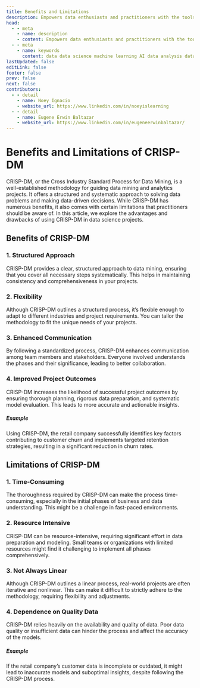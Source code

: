 ```yaml
---
title: Benefits and Limitations
description: Empowers data enthusiasts and practitioners with the tools and knowledge to unlock the potential of data.
head:
  - - meta
    - name: description
    - content: Empowers data enthusiasts and practitioners with the tools and knowledge to unlock the potential of data.
  - - meta
    - name: keywords
      content: data data science machine learning AI data analysis data-driven data enthusiasts data practitioners
lastUpdated: false
editLink: false
footer: false
prev: false
next: false
contributors:
  - - detail
    - name: Noey Ignacio
    - website_url: https://www.linkedin.com/in/noeyislearning
  - - detail
    - name: Eugene Erwin Baltazar
    - website_url: https://www.linkedin.com/in/eugeneerwinbaltazar/
---
```


# Benefits and Limitations of CRISP-DM

CRISP-DM, or the Cross Industry Standard Process for Data Mining, is a well-established methodology for guiding data mining and analytics projects. It offers a structured and systematic approach to solving data problems and making data-driven decisions. While CRISP-DM has numerous benefits, it also comes with certain limitations that practitioners should be aware of. In this article, we explore the advantages and drawbacks of using CRISP-DM in data science projects.

## Benefits of CRISP-DM

### 1. Structured Approach

CRISP-DM provides a clear, structured approach to data mining, ensuring that you cover all necessary steps systematically. This helps in maintaining consistency and comprehensiveness in your projects.

### 2. Flexibility

Although CRISP-DM outlines a structured process, it’s flexible enough to adapt to different industries and project requirements. You can tailor the methodology to fit the unique needs of your projects.

### 3. Enhanced Communication

By following a standardized process, CRISP-DM enhances communication among team members and stakeholders. Everyone involved understands the phases and their significance, leading to better collaboration.

### 4. Improved Project Outcomes

CRISP-DM increases the likelihood of successful project outcomes by ensuring thorough planning, rigorous data preparation, and systematic model evaluation. This leads to more accurate and actionable insights.

##### Example

Using CRISP-DM, the retail company successfully identifies key factors contributing to customer churn and implements targeted retention strategies, resulting in a significant reduction in churn rates.

## Limitations of CRISP-DM

### 1. Time-Consuming

The thoroughness required by CRISP-DM can make the process time-consuming, especially in the initial phases of business and data understanding. This might be a challenge in fast-paced environments.

### 2. Resource Intensive

CRISP-DM can be resource-intensive, requiring significant effort in data preparation and modeling. Small teams or organizations with limited resources might find it challenging to implement all phases comprehensively.

### 3. Not Always Linear

Although CRISP-DM outlines a linear process, real-world projects are often iterative and nonlinear. This can make it difficult to strictly adhere to the methodology, requiring flexibility and adjustments.

### 4. Dependence on Quality Data

CRISP-DM relies heavily on the availability and quality of data. Poor data quality or insufficient data can hinder the process and affect the accuracy of the models.

##### Example

If the retail company’s customer data is incomplete or outdated, it might lead to inaccurate models and suboptimal insights, despite following the CRISP-DM process.
